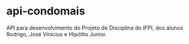 # api-condomais
API para desenvolvimento do Projeto de Disciplina do IFPI, dos alunos Rodrigo, José Vinicius e Hipólito Junior.

